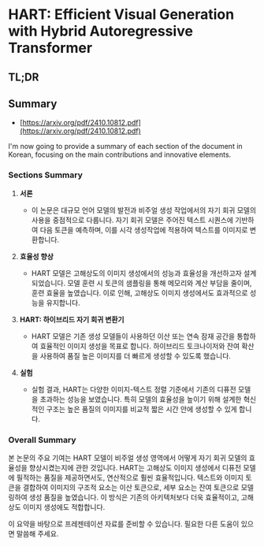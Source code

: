 # HART: Efficient Visual Generation with Hybrid Autoregressive Transformer
## TL;DR
## Summary
- [https://arxiv.org/pdf/2410.10812.pdf](https://arxiv.org/pdf/2410.10812.pdf)

I'm now going to provide a summary of each section of the document in Korean, focusing on the main contributions and innovative elements.

### Sections Summary

1. **서론**
   - 이 논문은 대규모 언어 모델의 발전과 비주얼 생성 작업에서의 자기 회귀 모델의 사용을 중점적으로 다룹니다. 자기 회귀 모델은 주어진 텍스트 시퀀스에 기반하여 다음 토큰을 예측하며, 이를 시각 생성작업에 적용하여 텍스트를 이미지로 변환합니다.

2. **효율성 향상**
   - HART 모델은 고해상도의 이미지 생성에서의 성능과 효율성을 개선하고자 설계되었습니다. 모델 훈련 시 토큰의 샘플링을 통해 메모리와 계산 부담을 줄이며, 훈련 효율을 높였습니다. 이로 인해, 고해상도 이미지 생성에서도 효과적으로 성능을 유지합니다.

3. **HART: 하이브리드 자기 회귀 변환기**
   - HART 모델은 기존 생성 모델들이 사용하던 이산 또는 연속 잠재 공간을 통합하여 효율적인 이미지 생성을 목표로 합니다. 하이브리드 토크나이저와 잔여 확산을 사용하여 품질 높은 이미지를 더 빠르게 생성할 수 있도록 했습니다.

4. **실험**
   - 실험 결과, HART는 다양한 이미지-텍스트 정렬 기준에서 기존의 디퓨전 모델을 초과하는 성능을 보였습니다. 특히 모델의 효율성을 높이기 위해 설계한 혁신적인 구조는 높은 품질의 이미지를 비교적 짧은 시간 안에 생성할 수 있게 합니다.

### Overall Summary

본 논문의 주요 기여는 HART 모델이 비주얼 생성 영역에서 어떻게 자기 회귀 모델의 효율성을 향상시켰는지에 관한 것입니다. HART는 고해상도 이미지 생성에서 디퓨전 모델에 필적하는 품질을 제공하면서도, 연산적으로 훨씬 효율적입니다. 텍스트와 이미지 토큰을 결합하여 이미지의 구조적 요소는 이산 토큰으로, 세부 요소는 잔여 토큰으로 모델링하여 생성 품질을 높였습니다. 이 방식은 기존의 아키텍처보다 더욱 효율적이고, 고해상도 이미지 생성에도 적합합니다.

이 요약을 바탕으로 프레젠테이션 자료를 준비할 수 있습니다. 필요한 다른 도움이 있으면 말씀해 주세요.